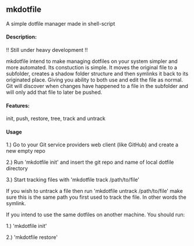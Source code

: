 ## mkdotfile
A simple dotfile manager made in shell-script

#### Description:

!! Still under heavy development !!

mkdotfile intend to make managing dotfiles on your system simpler and more automated. Its constuction is simple. It moves the original file to a subfolder, creates a shadow folder structure and then symlinks it back to its originated place. Giving you ability to both use and edit the file as normal. Git will discover when changes have happened to a file in the subfolder and will only add that file to later be pushed.

#### Features:

init, push, restore, tree, track and untrack

#### Usage

1.) Go to your Git service providers web client (like GitHub) and create a new empty repo

2.) Run 'mkdotfile init' and insert the git repo and name of local dotfile directory

3.) Start tracking files with 'mkdotfile track /path/to/file'

If you wish to untrack a file then run 'mkdotfile untrack /path/to/file' make sure this is the same path you first used to track the file. In other words the symlink.

If you intend to use the same dotfiles on another machine. You should run:

1.) 'mkdotfile init'

2.) 'mkdotfile restore'
